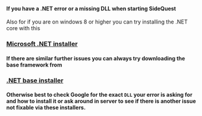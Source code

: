 #### If you have a .NET error or a missing DLL when starting SideQuest
Also for if you are on windows 8 or higher you can try installing the .NET core with this

### [Microsoft .NET installer](https://dotnet.microsoft.com/download/thank-you/dotnet-runtime-2.2.4-windows-x64-installer)

#### If there are similar further issues you can always try downloading the base framework from

### [.NET base installer](https://www.microsoft.com/en-us/download/details.aspx?id=55170)

#### Otherwise best to check Google for the exact `DLL` your error is asking for and how to install it or ask around in server to see if there is another issue not fixable via these installers.
